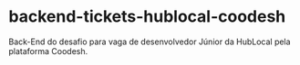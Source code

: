 # backend-tickets-hublocal-coodesh
Back-End do desafio para vaga de desenvolvedor Júnior da HubLocal pela plataforma Coodesh.

